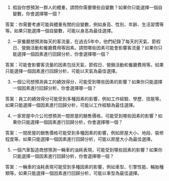 1. 假設你想預測一群人的體重，請問你需要哪些自變數？如果你只能選擇一個自變數，你會選擇哪一個？

答案：你需要考慮可能與體重有關的自變數，例如身高、性別、年齡、生活習慣等等。如果只能選擇一個自變數，可能以身高為最佳選擇。

2. 一家餐廳想預測每天的客流量，在過去5年中，他們紀錄了每天的天氣、節假日、營銷活動和餐廳費用等因素。請問哪些因素可能會影響客流量？如果你只能選擇一個因素進行回歸分析，你會選擇哪一個？

答案：可能會影響客流量的因素包括天氣、節假日、營銷活動和餐廳費用等。如果只能選擇一個因素進行回歸分析，可能以天氣為最佳選擇。

3. 一個公司想預測員工的績效得分，可能受到哪些因素的影響？如果你只能選擇一個因素進行回歸分析，你會選擇哪一個？

答案：員工的績效得分可能受到多種因素的影響，例如工作經驗、學歷、技能等。如果只能選擇一個因素進行回歸分析，可能以工作經驗為最佳選擇。

4. 一家房屋中介公司想預測一間房屋的銷售價格，可能受到哪些因素的影響？如果你只能選擇一個因素進行回歸分析，你會選擇哪一個？

答案：一間房屋的銷售價格可能受到多種因素的影響，例如房屋大小、地段、裝修程度等。如果只能選擇一個因素進行回歸分析，可能以房屋大小為最佳選擇。

5. 一個汽車製造商想預測一輛車的油耗表現，可能受到哪些因素的影響？如果你只能選擇一個因素進行回歸分析，你會選擇哪一個？

答案：一輛車的油耗表現可能受到多種因素的影響，例如車型、引擎性能、輪胎種類等。如果只能選擇一個因素進行回歸分析，可能以車型為最佳選擇。